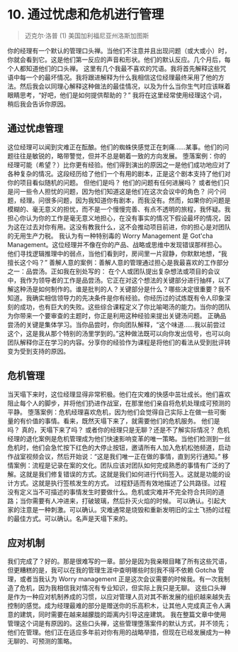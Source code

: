 # 10. 通过忧虑和危机进行管理
> 迈克尔·洛普
> (1)
> 美国加利福尼亚州洛斯加图斯

你的经理有一个默认的管理口头禅。当他们不注意并且出现问题（或大或小）时，你就会看到它。这是他们第一反应的声音和形状。他们的默认反应。几个月后，每个人都知道他们的口头禅。
这里有几个我最不喜欢的咒语。我将首先解释这些咒语中每一个的最坏情况。我将跟进解释为什么我相信这位经理最终采用了他的方法。然后我会以同理心解释这种做法的最佳情况，以及为什么当你生气时应该眯着眼睛思考，“好吧，他们是如何提供帮助的？”
我将在这里经常使用经理这个词，稍后我会告诉你原因。

## 通过忧虑管理

这位经理可以闻到灾难正在酝酿。他们的蜘蛛侠感觉正在刺痛……某事。他们的问题往往是敏锐的，略带警觉，但并不总是朝着一致的方向发展。
堕落案例：你的经理可能（希望？）比你更有经验。他们得到演出的原因之一是他们成功地应对了各种复杂的情况。这段经历给了他们一个有用的剧本，正是这个剧本支持了他们对你的项目看似随机的问题。
但他们是吗？
他们的问题有任何进展吗？
或者他们只是问一些令人担忧的问题，因为他们知道这是他们在这次会议中的角色？
问个问题，经理。问很多问题，因为我知道你有剧本，而我没有。然而，如果你的问题是模糊的、毫无意义的担忧，而不是一个慢慢完善、有点不透明的旅程，我怀疑。我担心你认为你的工作是毫无意义地担心，在没有事实的情况下假设最坏的情况，因为这在过去对你有用。这没有教我什么，这不会推动项目前进，你的担心是对团队的无用生产力税。
我认为有一种特别毒的 Worry Management 是 Got'cha Management。这位经理并不像在你的产品、战略或思维中发现错误那样担心。他们寻找逻辑推理中的弱点，当他们看到时，房间里一片寂静，你默默地想，“我擅长这个吗？”
善解人意的案例：善解人意的管理通过担心是我最喜欢的工作部分之一：品尝汤。正如我在别处写的：
在个人或团队提出复杂想法或项目的会议中，我作为领导者的工作是品尝汤。它正在对这个想法的关键部分进行抽样，以了解这种汤是如何制作的。谁是批判的人？关键部分是什么？哪些决定很重要？我不知道。我确实相信领导力的先决条件是你有经验。你经历过的试炼既有令人印象深刻的成功，也有巨大的失败。这些综合课程定义了你比喻喝汤的能力。当你的团队为你带来一个要审查的主题时，你正是利用这种经验来提出关键汤问题。
正确品尝汤的关键是集体学习。当你品尝时，你向团队解释，“这个味道……我以前尝过这个，这是我从那个特别的汤里学到的。”这种做法既可以向你发出信号，也可以向团队解释你正在学习的内容。分享你的经验作为课程是将他们的看法从受到批评转变为受到支持的原因。

## 危机管理
当天塌下来时，这位经理显得非常积极。他们在灾难的快感中茁壮成长。他们喜欢阻止每个人的脚步，并将他们扔进作战室，在那里他们亲自将危机处理成可预测的平静。
堕落案例：危机经理喜欢危机，因为他们会觉得自己实际上在做一些可衡量的有价值的事情。看来，既然天塌下来了，就需要他们的危机服务。
他们是吗？
真的，天塌下来了吗？
或者你的经理只是无聊？还是不了解实际情况？
危机经理的退化案例是危机管理成为他们快速影响变革的唯一策略。当他们检测到一丝危机时，他们会急忙按下红色的大停止按钮，邀请所有人加入危机松弛频道，启动作战室视频会议，然后开始说：“这是我们唯一正在做的事情，直到另行通知。”
移情案例：流程是记录在案的文化。团队应该对团队如何完成熟悉的事情有广泛的了解。这就是我们修复错误的方式。这就是我们如何进行代码签入。这就是功能的设计方式。这就是执行签核发生的方式。
过程舒适而有效地描述了公共路径。过程没有定义当不可描述的事情发生时要做什么。危机或灾难并不完全符合共同的道路；当你需要有人冲进来，打破玻璃，然后扑灭火焰的时候。
可以确认。引起大家的注意是一种刺激。可以确认。灾难通常是烧毁和重新发明旧的尘土飞扬的过程的最佳方式。可以确认。名声是天塌下来的。

## 应对机制

我们完成了？好的。那是很难写的一章。部分是因为我亲眼目睹了所有这些咒语，但更糟糕的是，我可以在我的管理生涯中查明哪些时刻我不得不依赖 Gotcha 管理，或者当我认为 Worry management 正是这次会议需要的时候我。有一次我制造了危机，因为我相信我对情况有专业知识，但实际上我只是无聊。
这些口头禅是作为一种应对机制养成的习惯，以应对管理人员对其不断发展的组织越来越失去控制的感觉。成为经理最难的部分是赠送你的乐高积木，让其他人完成真正令人满意的建筑，同时需要在越来越朦胧的距离内引导这座建筑。
我在整篇文章中使用管理这个词是有原因的。这些口头禅，这些管理堕落案件的默认方式，并不领先；他们在管理。他们正在适应多年前对你有用的战略举措，但现在已经发展成为一种无聊的、可预测的策略。